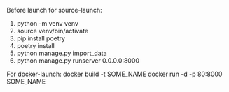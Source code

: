 Before launch for source-launch:
1) python -m venv venv
2) source venv/bin/activate
3) pip install poetry
4) poetry install 
5) python manage.py import_data
6) python manage.py runserver 0.0.0.0:8000

For docker-launch:
docker build -t SOME_NAME
docker run -d -p 80:8000 SOME_NAME